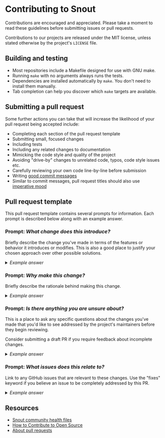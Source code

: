 # Contributing to Snout

Contributions are encouraged and appreciated. Please take a moment to read these
guidelines before submitting issues or pull requests.

Contributions to our projects are released under the MIT license, unless stated
otherwise by the project's `LICENSE` file.

## Building and testing

- Most repositories include a Makefile designed for use with GNU make.
- Running `make` with no arguments always runs the tests.
- Dependencies are installed automatically by `make`. You don't need to install
  them manually.
- Tab completion can help you discover which `make` targets are available.

## Submitting a pull request

Some further actions you can take that will increase the likelihood of your pull
request being accepted include:

- Completing each section of the pull request template
- Submitting small, focused changes
- Including tests
- Including any related changes to documentation
- Mimicking the code style and quality of the project
- Avoiding "drive-by" changes to unrelated code, typos, code style issues etc.
- Carefully reviewing your own code line-by-line before submission
- Writing [good commit messages]
- Similar to commit messages, pull request titles should also use
  [imperative mood]

## Pull request template

This pull request template contains several prompts for information. Each prompt
is described below along with an example answer.

### Prompt: *What change does this introduce?*

Briefly describe the change you've made in terms of the features or behavior it
introduces or modifies. This is also a good place to justify your chosen
approach over other possible solutions.

<details>
<summary><em>Example answer</em></summary>

---

> This PR adds support for a "turbo-encabulator".
>
> The existing code has a base case for pre-famulated amulite surmounted by a
> malleable logarithmic case statement. I've modified this to include six
> hydrocoptic marzlevanes.
>
> This is better than using an ambifacient lunar waneshaft, because it reduces
> side fumbling.

</details>

### Prompt: *Why make this change?*

Briefly describe the rationale behind making this change.

<details>
<summary><em>Example answer</em></summary>

---

> The turbo-encabulator has now reached a high level of development, and it’s
> being successfully used in the operation of novertrunnions.

</details>

### Prompt: *Is there anything you are unsure about?*

This is a place to ask any specific questions about the changes you've made that
you'd like to see addressed by the project's maintainers before they begin
reviewing.

Consider submitting a draft PR if you require feedback about incomplete changes.

<details>
<summary><em>Example answer</em></summary>

---

> Is the main winding a normal lotus-o-delta type?

</details>

### Prompt: *What issues does this relate to?*

Link to any GitHub issues that are relevant to these changes. Use the "fixes"
keyword if you believe an issue to be completely addressed by this PR.

<details>
<summary><em>Example answer</em></summary>

---

> - Fixes #123
> - Partially addresses #456

</details>

## Resources

- [Snout community health files]
- [How to Contribute to Open Source]
- [About pull requests]

<!-- References -->

[about pull requests]: https://docs.github.com/en/github/collaborating-with-issues-and-pull-requests/about-pull-requests
[good commit messages]: https://chris.beams.io/posts/git-commit/
[how to contribute to open source]: https://opensource.guide/how-to-contribute/
[imperative mood]: https://chris.beams.io/posts/git-commit/#imperative
[snout community health files]: https://github.com/snout-router/.github
